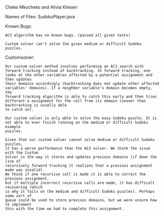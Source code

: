 Cheko Mkocheko and Alivia Kliesen

Names of Files:
    SudokuPlayer.java

Known Bugs:

    AC3 algorithm has no known bugs. (passed all given tests)

    Custom solver can't solve the given medium or difficult Sudoku puzzles. 

Customsolver:

    Our custom solver method involves performing an AC3 search with 
    forward tracking instead of backtracking. In forward tracking, one
    looks at the other variables affected by a potential assignment and then updates
    their domains accordingly (backtracking does not update other affected
    variables' domains). If a neighbor variable's domain becomes empty, the
    forward tracking algorithm is able to catch this early and then tries
    different a assignment for the cell from its domain (sooner than backtracking is usually able
    to catch on).

    Our custom solver is only able to solve the easy Sudoku puzzle. It is
    not able to ever finish running on the medium or difficult Sudoku example
    puzzles.

    Given that our custom solver cannot solve medium or difficult Sudoku puzzles,
    it has a worse performance than the AC3 solver. We think the issue with the Custom
    Solver is the way it stores and updates previous domains (if down the line of
    recursively forward tracking it realizes that a previous assignment made was invalid).
    We think if one recursive call is made it is able to correct the previous assignment,
    but if multiple incorrect recursive calls are made, it has difficult recovering (which 
    is why it fails on the medium and difficult Sudoku puzzles). Perhaps some sort of 
    queue could be used to store previous domains, but we were unsure how to implement
    this with the time we had to complete this assignment.